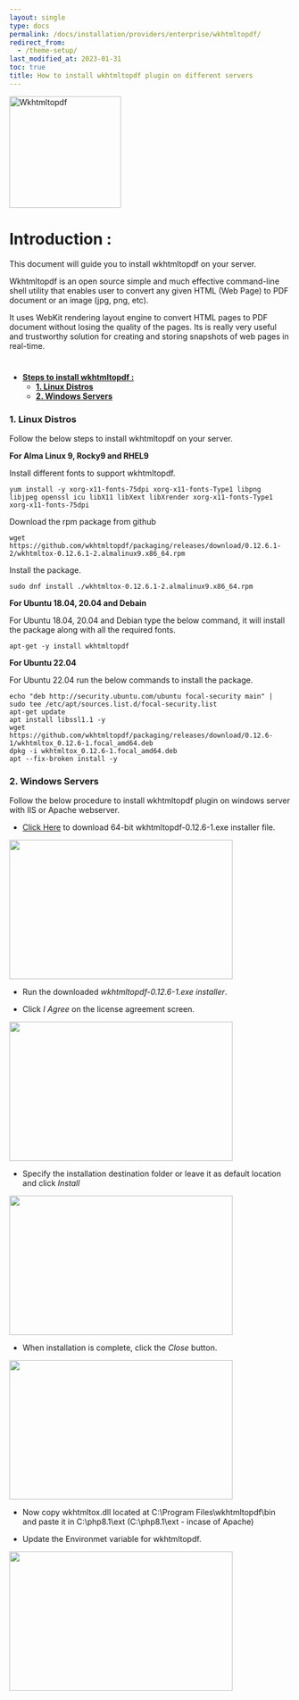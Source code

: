 ```yaml
---
layout: single
type: docs
permalink: /docs/installation/providers/enterprise/wkhtmltopdf/
redirect_from:
  - /theme-setup/
last_modified_at: 2023-01-31
toc: true
title: How to install wkhtmltopdf plugin on different servers 
---
```

<img alt="Wkhtmltopdf" src="https://ourcodeworld.com/public-media/articles/articleocw-590c895c5d17d.png" width="200"  />

# <strong>Introduction :</strong>
This document will guide you to install wkhtmltopdf on your server.

Wkhtmltopdf is an open source simple and much effective command-line shell utility that enables user to convert any given HTML (Web Page) to PDF document or an image (jpg, png, etc).

It uses WebKit rendering layout engine to convert HTML pages to PDF document without losing the quality of the pages. Its is really very useful and trustworthy solution for creating and storing snapshots of web pages in real-time.

#  <!-- omit in toc -->
- [<strong>Steps to install wkhtmltopdf :</strong>](#steps-to-install-wkhtmltopdf)
    - [<strong> 1. Linux Distros</strong>](#-1-linux-distros)
    - [<strong> 2. Windows Servers</strong>](#-2-windows-servers)
    
  

<a id="-1-linux-distros" name="-1-linux-distros"></a>

### <strong> 1. Linux Distros</strong>

  Follow the below steps to install wkhtmltopdf on your server.

**For Alma Linux 9, Rocky9 and RHEL9**

Install different fonts to support wkhtmltopdf.

```
yum install -y xorg-x11-fonts-75dpi xorg-x11-fonts-Type1 libpng libjpeg openssl icu libX11 libXext libXrender xorg-x11-fonts-Type1 xorg-x11-fonts-75dpi
```

Download the rpm package from github

```
wget https://github.com/wkhtmltopdf/packaging/releases/download/0.12.6.1-2/wkhtmltox-0.12.6.1-2.almalinux9.x86_64.rpm
```

Install the package.

```
sudo dnf install ./wkhtmltox-0.12.6.1-2.almalinux9.x86_64.rpm
```

**For Ubuntu 18.04, 20.04 and Debain**

For Ubuntu 18.04, 20.04 and Debian type the below command, it will install the package along with all the required fonts.

```
apt-get -y install wkhtmltopdf
```

**For Ubuntu 22.04**

For Ubuntu 22.04 run the below commands to install the package.

```
echo "deb http://security.ubuntu.com/ubuntu focal-security main" | sudo tee /etc/apt/sources.list.d/focal-security.list
apt-get update
apt install libssl1.1 -y
wget https://github.com/wkhtmltopdf/packaging/releases/download/0.12.6-1/wkhtmltox_0.12.6-1.focal_amd64.deb 
dpkg -i wkhtmltox_0.12.6-1.focal_amd64.deb
apt --fix-broken install -y
```

<a id="-2-windows-servers" name="-2-windows-servers"></a>

### <strong> 2. Windows Servers</strong>

Follow the below procedure to install wkhtmltopdf plugin on windows server with IIS or Apache webserver.


-   <a href="https://wkhtmltopdf.org/downloads.html" target="_blank" rel="noopener">Click Here</a> to download 64-bit wkhtmltopdf-0.12.6-1.exe installer file.

<img src="https://raw.githubusercontent.com/ladybirdweb/faveo-server-images/master/_docs/installation/providers/enterprise/windows-images/wkhtmltopdf.png" alt="" style=" width:400px ; height:250px ">

- Run the downloaded *wkhtmltopdf-0.12.6-1.exe installer*.

- Click *I Agree* on the license agreement screen.

<img src="https://raw.githubusercontent.com/ladybirdweb/faveo-server-images/master/_docs/installation/providers/enterprise/windows-images/wkhtmltopdf1.png" alt="" style=" width:400px ; height:250px ">

- Specify the installation destination folder or leave it as default location and click *Install*

<img src="https://raw.githubusercontent.com/ladybirdweb/faveo-server-images/master/_docs/installation/providers/enterprise/windows-images/wkhtmltopdf2.png" alt="" style=" width:400px ; height:250px ">

- When installation is complete, click the *Close* button.

<img src="https://raw.githubusercontent.com/ladybirdweb/faveo-server-images/master/_docs/installation/providers/enterprise/windows-images/wkhtmltopdf3.png" alt="" style=" width:400px ; height:250px ">

- Now copy wkhtmltox.dll located at C:\Program Files\wkhtmltopdf\bin and paste it in C:\php8.1\ext (C:\php8.1\ext - incase of Apache)

- Update the Environmet variable for wkhtmltopdf.

<img src="https://raw.githubusercontent.com/ladybirdweb/faveo-server-images/master/_docs/installation/providers/enterprise/windows-images/envwkhtml.png" alt="" style=" width:400px ; height:250px ">



  


